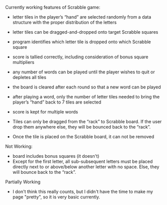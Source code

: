 Currently working features of Scrabble game:

- letter tiles in the player’s “hand” are selected randomly from a data structure with the
    proper distribution of the letters
- letter tiles can be dragged-and-dropped onto target Scrabble squares
- program identifies which letter tile is dropped onto which Scrabble square
- score is tallied correctly, including consideration of bonus square multipliers

- any number of words can be played until the player wishes to quit or depletes all tiles
- the board is cleared after each round so that a new word can be played
- after playing a word, only the number of letter tiles needed to bring the player’s “hand”
    back to 7 tiles are selected
- score is kept for multiple words
- Tiles can only be dragged from the “rack” to Scrabble board. If the user drop them
    anywhere else, they will be bounced back to the “rack”.
- Once the tile is placed on the Scrabble board, it can not be removed 

Not Working:

- board includes bonus squares (it doesn't)
- Except for the first letter, all sub-subsequent letters must be placed directly next to or
    above/below another letter with no space. Else, they will bounce back to the “rack”.

Partially Working
- I don't think this really counts, but I didn't have the time to
    make my page "pretty", so it is very basic currently.